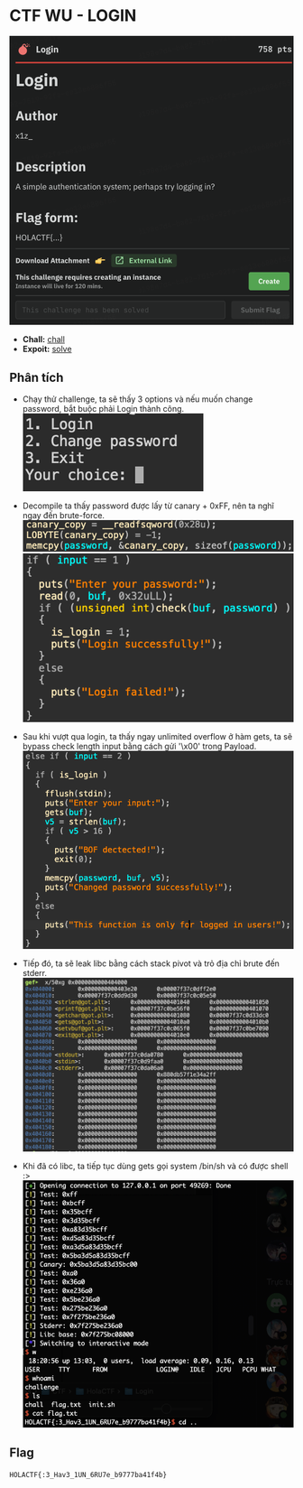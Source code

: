 # CTF WU - LOGIN
![chall](./image/chall.png)
- **Chall:** [chall](./chall)
- **Expoit:** [solve](./solve.py)

## Phân tích
- Chạy thử challenge, ta sẽ thấy 3 options và nếu muốn change password, bắt buộc phải Login thành công.
![test](./image/test.png)

- Decompile ta thấy password được lấy từ canary + 0xFF, nên ta nghĩ ngay đến brute-force.
![password](./image/password.png)
![1](./image/1.png)

- Sau khi vượt qua login, ta thấy ngay unlimited overflow ở hàm gets, ta sẽ bypass check length input bằng cách gửi '\x00' trong Payload. 
![2](./image/2.png)

- Tiếp đó, ta sẽ leak libc bằng cách stack pivot và trỏ địa chỉ brute đến stderr.
![rw](./image/rw.png)

- Khi đã có libc, ta tiếp tục dùng gets gọi system /bin/sh và có được shell :>
![exploit](./image/exploit.png)

## Flag
    HOLACTF{:3_Hav3_1UN_6RU7e_b9777ba41f4b}
